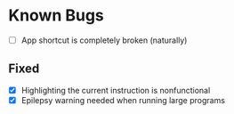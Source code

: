 # Known Bugs

- [ ] App shortcut is completely broken (naturally)

## Fixed
- [X] Highlighting the current instruction is nonfunctional
- [X] Epilepsy warning needed when running large programs

